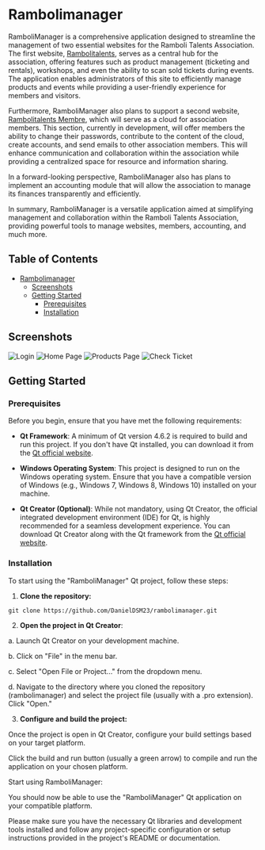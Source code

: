 # Rambolimanager

RamboliManager is a comprehensive application designed to streamline the management of two essential websites for the Ramboli Talents Association. The first website, [Rambolitalents](rambolitalents.daniel-monteiro.fr), serves as a central hub for the association, offering features such as product management (ticketing and rentals), workshops, and even the ability to scan sold tickets during events. The application enables administrators of this site to efficiently manage products and events while providing a user-friendly experience for members and visitors.

Furthermore, RamboliManager also plans to support a second website, [Rambolitalents Membre](membre.rambolitalents.daniel-monteiro.fr), which will serve as a cloud for association members. This section, currently in development, will offer members the ability to change their passwords, contribute to the content of the cloud, create accounts, and send emails to other association members. This will enhance communication and collaboration within the association while providing a centralized space for resource and information sharing.

In a forward-looking perspective, RamboliManager also has plans to implement an accounting module that will allow the association to manage its finances transparently and efficiently.

In summary, RamboliManager is a versatile application aimed at simplifying management and collaboration within the Ramboli Talents Association, providing powerful tools to manage websites, members, accounting, and much more.

## Table of Contents

- [Rambolimanager](#rambolimanager)
  - [Screenshots](#screenshots)
  - [Getting Started](#getting-started)
    - [Prerequisites](#prerequisites)
    - [Installation](#installation)

## Screenshots

![Login](https://i.ibb.co/ZSZgpP7/1.png)
![Home Page](https://i.ibb.co/sVSTsyd/2.png)
![Products Page](https://i.ibb.co/dpkDGxw/3.png)
![Check Ticket](https://i.ibb.co/Swq9Fc5/4.png)

## Getting Started


### Prerequisites

Before you begin, ensure that you have met the following requirements:

- **Qt Framework**: A minimum of Qt version 4.6.2 is required to build and run this project. If you don't have Qt installed, you can download it from the [Qt official website](https://www.qt.io/download).

- **Windows Operating System**: This project is designed to run on the Windows operating system. Ensure that you have a compatible version of Windows (e.g., Windows 7, Windows 8, Windows 10) installed on your machine.

- **Qt Creator (Optional)**: While not mandatory, using Qt Creator, the official integrated development environment (IDE) for Qt, is highly recommended for a seamless development experience. You can download Qt Creator along with the Qt framework from the [Qt official website](https://www.qt.io/download).

### Installation

To start using the "RamboliManager" Qt project, follow these steps:

1. **Clone the repository:**

```shell 
git clone https://github.com/DanielDSM23/rambolimanager.git
```
2. **Open the project in Qt Creator**:

  a. Launch Qt Creator on your development machine.

  b. Click on "File" in the menu bar.

  c. Select "Open File or Project..." from the dropdown menu.

  d. Navigate to the directory where you cloned the repository (rambolimanager) and select the project file (usually with a .pro extension). Click "Open."

3. **Configure and build the project:**

Once the project is open in Qt Creator, configure your build settings based on your target platform.

Click the build and run button (usually a green arrow) to compile and run the application on your chosen platform.

Start using RamboliManager:

You should now be able to use the "RamboliManager" Qt application on your compatible platform.

Please make sure you have the necessary Qt libraries and development tools installed and follow any project-specific configuration or setup instructions provided in the project's README or documentation.

